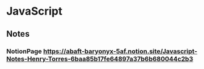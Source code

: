 # JavaScript
## Notes
### NotionPage https://abaft-baryonyx-5af.notion.site/Javascript-Notes-Henry-Torres-6baa85b17fe64897a37b6b680044c2b3
